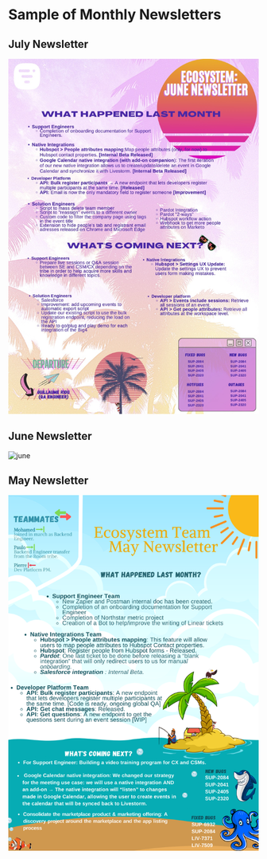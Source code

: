# Sample of Monthly Newsletters

## July Newsletter

<img src="./juletter.png" alt="july"/>

## June Newsletter

<img src="./juneletter.png" alt="june"/>

## May Newsletter

<img src="./mayletter.png" alt="may"/>
